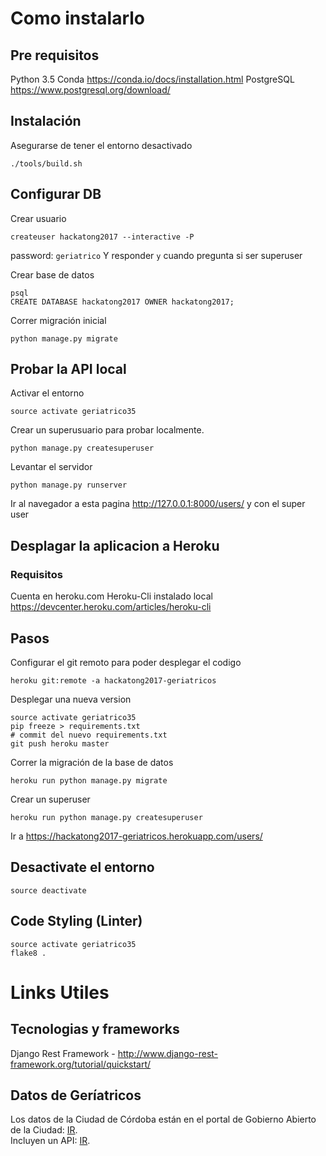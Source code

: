 # Como instalarlo

## Pre requisitos
Python 3.5
Conda https://conda.io/docs/installation.html
PostgreSQL https://www.postgresql.org/download/

## Instalación 
Asegurarse de tener el entorno desactivado
```
./tools/build.sh
```

## Configurar DB
Crear usuario
```
createuser hackatong2017 --interactive -P
```
password: `geriatrico`
Y responder `y` cuando pregunta si ser superuser

Crear base de datos
```
psql
CREATE DATABASE hackatong2017 OWNER hackatong2017;
```

Correr migración inicial
```
python manage.py migrate
```

## Probar la API local
Activar el entorno
```
source activate geriatrico35
```
Crear un superusuario para probar localmente.
```
python manage.py createsuperuser
```

Levantar el servidor
```
python manage.py runserver
```
Ir al navegador a esta pagina http://127.0.0.1:8000/users/ y con el super user

## Desplagar la aplicacion a Heroku
### Requisitos
Cuenta en heroku.com
Heroku-Cli instalado local https://devcenter.heroku.com/articles/heroku-cli

## Pasos
Configurar el git remoto para poder desplegar el codigo
```
heroku git:remote -a hackatong2017-geriatricos
```

Desplegar una nueva version
```
source activate geriatrico35
pip freeze > requirements.txt
# commit del nuevo requirements.txt
git push heroku master
```

Correr la migración de la base de datos
```
heroku run python manage.py migrate
```

Crear un superuser
```
heroku run python manage.py createsuperuser
```

Ir a https://hackatong2017-geriatricos.herokuapp.com/users/

## Desactivate el entorno
```
source deactivate
```

## Code Styling (Linter)
```
source activate geriatrico35
flake8 .
```

# Links Utiles

## Tecnologias y frameworks
Django Rest Framework - http://www.django-rest-framework.org/tutorial/quickstart/

## Datos de Geríatricos

Los datos de la Ciudad de Córdoba están en el portal de Gobierno Abierto de la Ciudad: [IR](https://gobiernoabierto.cordoba.gob.ar/data/datos-abiertos/categoria/sociedad/geriatricos-habilitados/217).  
Incluyen un API: [IR](https://gobiernoabierto.cordoba.gob.ar/api/v2/entes-privados/geriatricos/?tipo_id=1).  
 